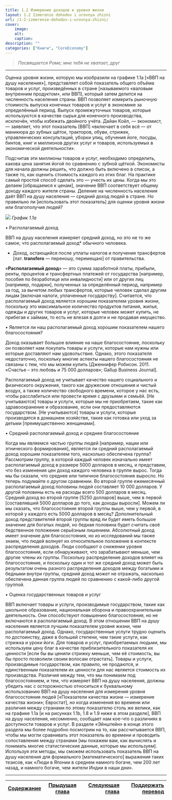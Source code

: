 ```yaml
---
title: 1.2 Измерение доходов и уровня жизни
layout: 1.2 Izmerenie dohodov i urovnya zhizni
url: /1-2-izmerenie-dohodov-i-urovnya-zhizni/
cover:
    image: 
    alt: 
    caption: 
description: ""
categories: ["Книги", "CoreEconomy"]
---
```

>
>
>*Посвящается Роме; мне тебя не хватает, друг*
>
>
>
-----

Оценка уровня жизни, которую мы изобразили на графике 1.1а [«ВВП на душу населения»], представляет собой показатель общего объёма товаров и услуг, произведённых в стране [называемого «валовым внутренним продуктом», или ВВП], который затем делится на численность населения страны. ВВП позволяет измерить рыночную стоимость выпуска конечных товаров и услуг в экономике за определённый период. Выпуск промежуточных товаров, которые используются в качестве сырья для конечного производства, исключён, чтобы избежать двойного учёта. Дайан Койл, — экономист, — заявляет, что этот показатель [ВВП] «включает в себя всё — от маникюра до зубных щёток, тракторов, обуви, стрижек, управленческих консультаций, уборки улиц, обучения йоге, посуды, бинтов, книг и миллионов других услуг и товаров, используемых в экономической деятельности».

Подсчитав эти миллионы товаров и услуг, необходимо определить, какова цена занятия йогой по сравнению с зубной щёткой. Экономисты для начала должны решить, что должно быть включено в список, а также то, как оценить стоимость каждого из этих благ. На практике самый простой способ сделать это — учесть их цены. Когда мы это делаем [обращаемся к ценам], значение ВВП соответствует общему доходу каждого жителя страны. Деление на численность населения даёт ВВП на душу населения — средний доход людей в стране. Но правильно ли [использовать этот показатель] для оценки уровня жизни или благополучия людей?

![](/img/books/micro-core/pic1-1.png "")
*График 1.1а*

• Располагаемый доход



ВВП на душу населения измеряет средний доход, но это не то же самое, что располагаемый доход* обычного человека.



* Доход, остающийся после уплаты налогов и получения трансфертов [лат. **transfero** — переношу, перемещаю] от правительства.



«**Располагаемый доход**» — это сумма заработной платы, прибыли, ренты, процентов и трансфертных платежей от государства [например, пособия по безработице или инвалидности] или от других лиц [например, подарки], полученных за определённый период, например за год, за вычетом любых трансфертов, которые человек сделал другим лицам [включая налоги, уплаченные государству]. Считается, что располагаемый доход является хорошим показателем уровня жизни, поскольку это максимальное количество продуктов питания, жилья, одежды и других товаров и услуг, которые человек может купить, не прибегая к займам, то есть не влезая в долги и не продавая имущество. 



• Является ли наш располагаемый доход хорошим показателем нашего благосостояния?



Доход оказывает большое влияние на наше благосостояние, поскольку он позволяет нам покупать товары и услуги, которые нам нужны или которые доставляют нам удовольствие. Однако, этого показателя недостаточно, поскольку многие аспекты нашего благосостояния не связаны с тем, что мы можем купить [Дженнифер Робисон. 2011. «Счастье – это любовь и 75 000 долларов»; Gallup Business Journal].

Располагаемый доход не учитывает качество нашего социального и физического окружения, такого как дружеские отношения и чистый воздух, а также количество свободного времени, которое у нас есть, чтобы расслабиться или провести время с друзьями и семьёй. [Не учитываются] товары и услуги, которые мы не приобретаем, такие как здравоохранение и образование, если они предоставляются государством. [Не учитываются] товары и услуги, которые производятся в домашнем хозяйстве, такие как готовка или уход за детьми [преимущественно женщинами].



• Средний располагаемый доход и среднее благосостояние 



Когда мы являемся частью группы людей [например, нации или этнического формирования], является ли средний располагаемый доход хорошим показателем того, насколько обеспечена группа? Рассмотрим группу, в которой каждый человек изначально имеет располагаемый доход в размере 5000 долларов в месяц, и представим, что без изменения цен доход каждого человека в группе вырос. Тогда мы бы сказали, что среднее или типичное благосостояние выросло. Но теперь подумайте о другом сравнении. Во второй группе ежемесячный располагаемый доход половины людей составляет 10 000 долларов. У другой половины есть на расходы всего 500 долларов в месяц. Средний доход во второй группе [5250 долларов] выше, чем в первой [составлявший 5000 долларов до того, как доходы выросли]. Можем ли мы сказать, что благосостояние второй группы выше, чем у первой, в которой у каждого есть 5000 долларов в месяц? Дополнительный доход представителей второй группы вряд ли будет иметь большое значение для богатых людей, но бедная половина будет считать своё бедственное положение серьёзным лишением. Абсолютный доход имеет значение для благосостояния, но из исследований мы также знаем, что людей волнует их относительное положение в контексте распределения доходов. Люди сообщают о снижении уровня благосостояния, если обнаруживают, что зарабатывают меньше, чем другие члены их группы. Поскольку распределение доходов влияет на благосостояние, и поскольку один и тот же средний доход может быть результатом очень разного распределения доходов между богатыми и бедными внутри группы, средний доход может не отражать, насколько обеспечена данная группа людей по сравнению с какой-либо другой группой.



• Оценка государственных товаров и услуг



ВВП включает товары и услуги, производимые государством, такие как школьное образование, национальная оборона и правоохранительная деятельность. Они способствуют повышению благосостояния, но не включаются в располагаемый доход. В этом отношении ВВП на душу населения является лучшим показателем уровня жизни, чем располагаемый доход. Однако, государственные услуги трудно оценить по достоинству, даже в большей степени, чем такие услуги, как стрижка и уроки йоги. Для товаров и услуг, приобретаемых людьми, мы используем цену благ в качестве приблизительного показателя их ценности [если бы вы ценили стрижку меньше, чем её стоимость, вы бы просто позволили своим волосам отрастать]. Товары и услуги, производимые государством, как правило, не продаются, и единственным показателем их ценности для нас является стоимость их производства. Различия между тем, что мы понимаем под благосостоянием, и тем, что измеряет ВВП на душу населения, должны убедить нас с осторожностью относиться к буквальному использованию ВВП на душу населения для измерения уровня благосостояния людей [«Показатели качества жизни — измерение качества жизни»; Евростат], но когда изменения во времени или различия между странами по этому показателю столь же велики, как на графике 1.1a [и на рисунках 1.1b, 1.8 и 1.9 ниже в этом разделе], ВВП на душу населения, несомненно, сообщает нам кое-что о различиях в доступности товаров и услуг. В разделе «Эйнштейн» в конце этого раздела мы более подробно посмотрим на то, как рассчитывается ВВП, чтобы мы могли сравнивать этот показатель во времени и проводить сопоставления между странами [мы покажем вам, как вычислять и понимать многие статистические данные, которые мы используем]. Используя эти методы, мы сможем использовать показатель ВВП на душу населения для формального [математического] выражения таких тезисов, как «Люди в Японии в среднем намного богаче, чем 200 лет назад, и намного богаче, чем жители Индии в наши дни».

-----

|[Cодержание](/books/core/avtor-perevoda/#h3содержаниеh3)|[Прыдущая глава](/1-ekonomika-1-1-neravenstvo-dohodov/) |[Следующая глава]()| [Поддержать перевод](/books/core/avtor-perevoda/#h3поддержать-перевод-звонкой-монетойh3/)    |
|-------------------------------|:-----------------------------------:|------------------------------------------:|--------------------------------:|